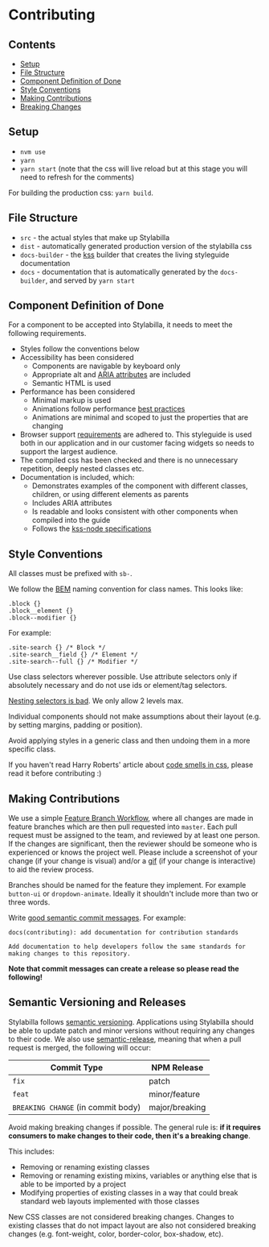 # Contributing

## Contents
- [Setup](#setup)
- [File Structure](#file-structure)
- [Component Definition of Done](#component-definition-of-done)
- [Style Conventions](#style-conventions)
- [Making Contributions](#making-contributions)
- [Breaking Changes](#breaking-changes)

## Setup
- `nvm use`
- `yarn`
- `yarn start` (note that the css will live reload but at this stage you will need to refresh for the comments)

For building the production css: `yarn build`.

## File Structure
- `src` - the actual styles that make up Stylabilla
- `dist` - automatically generated production version of the stylabilla css
- `docs-builder` - the [kss](https://github.com/kss-node/kss-node) builder that creates the living styleguide documentation
- `docs` - documentation that is automatically generated by the `docs-builder`, and served by `yarn start`

## Component Definition of Done

For a component to be accepted into Stylabilla, it needs to meet the following requirements.
- Styles follow the conventions below
- Accessibility has been considered
    - Components are navigable by keyboard only
    - Appropriate alt and [ARIA attributes](https://w3c.github.io/using-aria/) are included
    - Semantic HTML is used
- Performance has been considered
    - Minimal markup is used
    - Animations follow performance [best practices](https://developers.google.com/web/fundamentals/design-and-ui/animations/animations-and-performance)
    - Animations are minimal and scoped to just the properties that are changing
- Browser support [requirements](https://usabilla.atlassian.net/wiki/display/DEV/Browser+Support+Strategy) are adhered to. This styleguide is used both in our application and in our customer facing widgets so needs to support the largest audience.
- The compiled css has been checked and there is no unnecessary repetition, deeply nested classes etc.
- Documentation is included, which:
    - Demonstrates examples of the component with different classes, children, or using different elements as parents
    - Includes ARIA attributes
    - Is readable and looks consistent with other components when compiled into the guide
    - Follows the [kss-node specifications](https://github.com/kss-node/kss/blob/spec/SPEC.md)


## Style Conventions

All classes must be prefixed with `sb-`.

We follow the [BEM](https://csswizardry.com/2013/01/mindbemding-getting-your-head-round-bem-syntax/) naming convention for class names. This looks like:
```
.block {}
.block__element {}
.block--modifier {}
```

For example:
```
.site-search {} /* Block */
.site-search__field {} /* Element */
.site-search--full {} /* Modifier */
```

Use class selectors wherever possible. Use attribute selectors only if absolutely necessary and do not use ids or element/tag selectors.

[Nesting selectors is bad](http://markdotto.com/2015/07/20/css-nesting/). We only allow 2 levels max.

Individual components should not make assumptions about their layout (e.g. by setting margins, padding or position).

Avoid applying styles in a generic class and then undoing them in a more specific class.

If you haven't read Harry Roberts' article about [code smells in css](https://csswizardry.com/2012/11/code-smells-in-css/), please read it before contributing :)


## Making Contributions

We use a simple [Feature Branch Workflow](https://www.atlassian.com/git/tutorials/comparing-workflows#feature-branch-workflow), where all changes are made in feature branches which are then pull requested into `master`. Each pull request must be assigned to the team, and reviewed by at least one person. If the changes are significant, then the reviewer should be someone who is experienced or knows the project well. Please include a screenshot of your change (if your change is visual) and/or a [gif](http://recordit.co/) (if your change is interactive) to aid the review process.

Branches should be named for the feature they implement. For example `button-ui` or `dropdown-animate`. Ideally it shouldn't include more than two or three words.

Write [good semantic commit messages](https://github.com/angular/angular.js/blob/master/CONTRIBUTING.md#-git-commit-guidelines). For example:
```
docs(contributing): add documentation for contribution standards

Add documentation to help developers follow the same standards for making changes to this repository.
```
**Note that commit messages can create a release so please read the following!**

## Semantic Versioning and Releases

Stylabilla follows [semantic versioning](http://semver.org). Applications using Stylabilla should be able to update patch and minor versions without requiring any changes to their code.
We also use [semantic-release](https://github.com/semantic-release/semantic-release), meaning that when a pull request is merged, the following will occur:

Commit Type | NPM Release
--- | ---
`fix` | patch
`feat` | minor/feature
`BREAKING CHANGE` (in commit body) | major/breaking

Avoid making breaking changes if possible. The general rule is: **if it requires consumers to make changes to their code, then it's a breaking change**.

This includes:

- Removing or renaming existing classes
- Removing or renaming existing mixins, variables or anything else that is able to be imported by a project
- Modifying properties of existing classes in a way that could break standard web layouts implemented with those classes

New CSS classes are not considered breaking changes. Changes to existing classes that do not impact layout are also not considered breaking changes (e.g. font-weight, color, border-color, box-shadow, etc).
